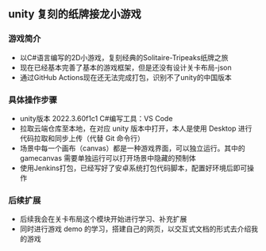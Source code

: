 ## unity 复刻的纸牌接龙小游戏
### 游戏简介
- 以C#语言编写的2D小游戏，复刻经典的Solitaire-Tripeaks纸牌之旅
- 现在已经基本完善了基本的游戏框架，但是还没有设计关卡布局-json
- 通过GitHub Actions现在还无法完成打包，识别不了unity的中国版本

### 具体操作步骤
- unity版本 2022.3.60f1c1    C#编写工具：VS Code
- 拉取云端仓库至本地，在对应 unity 版本中打开，本人是使用 Desktop 进行代码拉取和同步上传（代替 Git 命令行）
- 场景中每一个画布（canvas）都是一种游戏界面，可以独立运行。其中的 gamecanvas 需要单独运行可以打开场景中隐藏的预制体
- 使用Jenkins打包，已经写好了安卓系统打包代码脚本，配置好环境后即可操作

### 后续扩展
- 后续我会在关卡布局这个模块开始进行学习、补充扩展
- 同时进行游戏 demo 的学习，搭建自己的网页，以交互式文档的形式去介绍我的游戏
